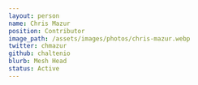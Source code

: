 ```yaml
---
layout: person
name: Chris Mazur
position: Contributor
image_path: /assets/images/photos/chris-mazur.webp
twitter: chmazur
github: chaltenio
blurb: Mesh Head
status: Active
---
```

